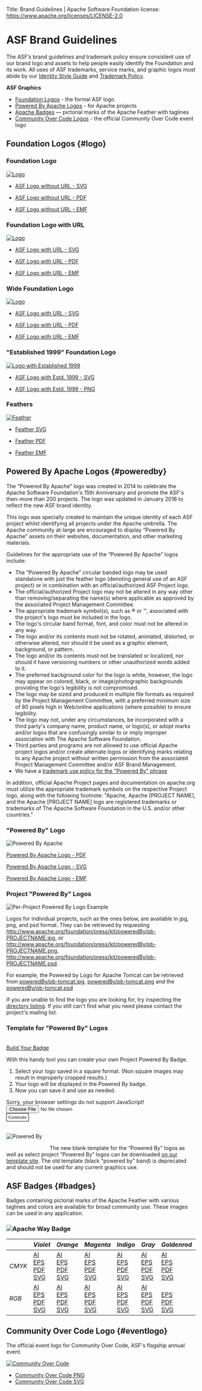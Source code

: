 Title: Brand Guidelines | Apache Software Foundation
license: https://www.apache.org/licenses/LICENSE-2.0

# ASF Brand Guidelines
The ASF’s brand guidelines and trademark policy ensure consistent use of our brand logo and assets to help people easily identify the Foundation and its work. All uses of ASF trademarks, service marks, and graphic logos must abide by our [Identity Style Guide](/foundation/press/kit/ApacheFoundation_StyleGuide.pdf) and [Trademark Policy](/foundation/marks/).

**ASF Graphics**
*   [Foundation Logos](#logo) - the formal ASF logo
*   [Powered By Apache Logos](#poweredby) - for Apache projects
*   [Apache Badges](#badges) — pictorial marks of the Apache Feather with taglines
*   [Community Over Code Logos](#eventlogo) - the official Community Over Code event logo

## Foundation Logos {#logo}

### Foundation Logo 

[![Logo](asf_logo_small.png)](asf_logo.png)

*   [ASF Logo without URL - SVG](asf_logo.svg)

*   [ASF Logo without URL - PDF](asf_logo.pdf)

*   [ASF Logo without URL - EMF](asf_logo.emf)

### Foundation Logo with URL 

[![Logo](asf_logo_url_small.png)](asf_logo_url.png)

*   [ASF Logo with URL - SVG](asf_logo_url.svg)

*   [ASF Logo with URL - PDF](asf_logo_url.pdf)

*   [ASF Logo with URL - EMF](asf_logo_url.emf)

### Wide Foundation Logo  

[![Logo](asf_logo_wide_small.png)](asf_logo_wide.png)

*   [ASF Logo with URL - SVG](asf_logo_wide.svg)

*   [ASF Logo with URL - PDF](asf_logo_wide.pdf)

*   [ASF Logo with URL - EMF](asf_logo_wide.emf)

### "Established 1999" Foundation Logo

[![Logo with Established 1999](asf-estd-1999-logo.png)](asf-estd-1999-logo.png)

*   [ASF Logo with Estd. 1999 - SVG](asf-estd-1999-logo.svg)

*   [ASF Logo with Estd. 1999 - PNG](asf-estd-1999-logo.png)

### Feathers  

[![Feather](feather_small.png)](feather.png)

*   [Feather SVG](feather.svg)

*   [Feather PDF](feather.pdf)

*   [Feather EMF](feather.emf)

## Powered By Apache Logos  {#poweredby}

The “Powered By Apache” logo was created in 2014 to celebrate the Apache Software Foundation's 15th Anniversary and promote the ASF's then-more than 200 projects. The logo was updated in January 2016 to reflect the new ASF brand identity.

This logo was specially created to maintain the unique identity of each ASF project whilst identifying all projects under the Apache umbrella. The Apache community at-large are encouraged to display “Powered By Apache” assets on their websites, documentation, and other marketing materials.

Guidelines for the appropriate use of the “Powered By Apache” logos include:

*   The “Powered By Apache” circular banded logo may be used standalone with just the feather logo (denoting general use of an ASF project) or in combination with an official/authorized ASF Project logo.
*   The official/authorized Project logo may not be altered in any way other than removing/separating the name(s) where applicable as approved by the associated Project Management Committee.
*   The appropriate trademark symbol(s), such as ® or ™, associated with the project's logo must be included in the logo.
*   The logo's circular band format, font, and color must not be altered in any way.
*   The logo and/or its contents must not be rotated, animated, distorted, or otherwise altered, nor should it be used as a graphic element, background, or pattern.
*   The logo and/or its contents must not be translated or localized, nor should it have versioning numbers or other unauthorized words added to it.
*   The preferred background color for the logo is white, however, the logo may appear on colored, black, or image/photographic backgrounds providing the logo's legibility is not compromised.
*   The logo may be sized and produced in multiple file formats as required by the Project Management Committee, with a preferred minimum size of 80 pixels high in Web/online applications (where possible) to ensure legibility.
*   The logo may not, under any circumstances, be incorporated with a third party's company name, product name, or logo(s), or adopt marks and/or logos that are confusingly similar to or imply improper association with The Apache Software Foundation.
*   Third parties and programs are not allowed to use official Apache project logos and/or create alternate logos or identifying marks relating to any Apache project without written permission from the associated Project Management Committee and/or ASF Brand Management.
*   We have a [trademark use policy for the "Powered By" phrase][1]

In addition, official Apache Project pages and documentation on apache.org must utilize the appropriate trademark symbols on the respective Project logo, along with the following footnote: "Apache, Apache [PROJECT NAME], and the Apache [PROJECT NAME] logo are registered trademarks or trademarks of The Apache Software Foundation in the U.S. and/or other countries."

### "Powered By" Logo  

![Powered By Apache](poweredBy/pb-apache.PNG)

[Powered By Apache Logo - PDF](poweredBy/Apache_PoweredBy.pdf)

[Powered By Apache Logo - SVG](poweredBy/Apache_PoweredBy.svg)

[Powered By Apache Logo - EMF](poweredBy/Apache_PoweredBy.emf)

### Project "Powered By" Logos 

![Per-Project Powered By Logo Example][2]

Logos for individual projects, such as the ones below, are available in jpg, png, and psd format. They can be retrieved by requesting http://www.apache.org/foundation/press/kit/poweredBy/pb-PROJECTNAME.jpg, or http://www.apache.org/foundation/press/kit/poweredBy/pb-PROJECTNAME.png, http://www.apache.org/foundation/press/kit/poweredBy/pb-PROJECTNAME.psd.

For example, the Powered by Logo for Apache Tomcat can be retrieved from [poweredBy/pb-tomcat.jpg](poweredBy/pb-tomcat.jpg), [poweredBy/pb-tomcat.png](poweredBy/pb-tomcat.png) and the [poweredBy/pb-tomcat.psd](poweredBy/pb-tomcat.psd)

If you are unable to find the logo you are looking for, try inspecting the [directory listing](poweredBy). If you still can't find what you need please contact the project's mailing list.

### Template for "Powered By" Logos 

<br />
<a class="btn btn-primary" role="button" data-toggle="collapse" href="#buildPoweredByBadge" aria-expanded="false" aria-controls="buildPoweredByBadge">Build Your Badge</a>
<div class="collapse" id="buildPoweredByBadge">
    <div class="well">
        <style type="text/css">
            canvas#canvas_poweredBy_1,
            canvas#canvas_poweredBy_2,
            canvas#canvas_poweredBy_3  {
                display: none;
            }
            .poweredBy_canvas_container img  {
                margin: 0 20px 20px 0;
                float: left;
                max-width: 350px;
            }
            input#btnLoad  {
                padding: 2px 5px;
                background: white;
                border: thin solid black;
                font-family: "Super Grotesk";
            }
        </style>
        <div id="PoweredByOverlay">
            <p>With this handy tool you can create your own Project Powered By Badge.</p>
            <ol>
                <li>Select your logo saved in a square format. (Non square images may result in improperly cropped results.)</li>
                <li>Your logo will be displayed in the Powered By badge.</li>
                <li>Now you can save it and use as needed.</li>
            </ol>
            <!-- Change the js-files path here -->
            <script type="text/javascript" src="overlays/poweredBy-overlay.js"></script>
            <noscript>Sorry, your browser settings do not support JavaScript!</noscript>
            <form action="#" id="poweredBy_form" onsubmit="return false;">
                <input id="poweredByImgFile" type="file" />
                <br />
                <input
                id="btnLoad"
                onclick="loadPoweredByImage();"
                type="button"
                value="Generate"
                />&nbsp;
            </form>
            <br />
            <div class="poweredBy_canvas_container">
                <canvas id="canvas_poweredBy_1"></canvas>
                <img alt="Powered By" id="img_poweredBy_1" src="" />
            </div>
            <div class="clearfix">&nbsp;</div>
        </div>
    </div>
</div>

The new blank template for the “Powered By” logos as well as select project “Powered By” logos can be downloaded [on our template site](./poweredBy/powered-by-template-2019). The old template (black “powered by” band) is deprecated and should not be used for any current graphics use.

## ASF Badges  {#badges}

Badges containing pictorial marks of the Apache Feather with various taglines and colors are available for broad community use. These images can be used in any application.

### ![Apache Way Badge](Indigo_THE_APACHE_WAY_Badge.png)

|      |     *Violet*     |     *Orange*     |     *Magenta*    |    *Indigo*   |     *Gray*    |    *Goldenrod*   |   *Crimson*   |
|------|----------------|----------------|----------------|-------------|-------------|-------------|-------------|
| *CMYK* | [AI](img/the-apache-way-badge/Violet-THE_APACHE_WAY_BADGE-cmyk.ai)<br />[EPS](img/the-apache-way-badge/Violet-THE_APACHE_WAY_BADGE-cmyk.eps)<br />[PDF](img/the-apache-way-badge/Violet-THE_APACHE_WAY_BADGE-cmyk.pdf)<br />[SVG](img/the-apache-way-badge/Violet-THE_APACHE_WAY_BADGE-cmyk.svg) | [AI](img/the-apache-way-badge/Orange-THE_APACHE_WAY_BADGE-cmyk.ai)<br />[EPS](img/the-apache-way-badge/Orange-THE_APACHE_WAY_BADGE-cmyk.eps)<br />[PDF](img/the-apache-way-badge/Orange-THE_APACHE_WAY_BADGE-cmyk.pdf)<br />[SVG](img/the-apache-way-badge/Orange-THE_APACHE_WAY_BADGE-cmyk.svg) | [AI](img/the-apache-way-badge/Magenta-THE_APACHE_WAY_BADGE-cmyk.ai)<br />[EPS](img/the-apache-way-badge/Magenta-THE_APACHE_WAY_BADGE-cmyk.eps)<br />[PDF](img/the-apache-way-badge/Magenta-THE_APACHE_WAY_BADGE-cmyk.pdf)<br />[SVG](img/the-apache-way-badge/Magenta-THE_APACHE_WAY_BADGE-cmyk.svg) | [AI](img/the-apache-way-badge/Indigo-THE_APACHE_WAY_BADGE-cmyk.ai)<br />[EPS](img/the-apache-way-badge/Indigo-THE_APACHE_WAY_BADGE-cmyk.eps)<br />[PDF](img/the-apache-way-badge/Indigo-THE_APACHE_WAY_BADGE-cmyk.pdf)<br />[SVG](img/the-apache-way-badge/Indigo-THE_APACHE_WAY_BADGE-cmyk.svg) | [AI](img/the-apache-way-badge/Gray-THE_APACHE_WAY_BADGE-cmyk.ai)<br />[EPS](img/the-apache-way-badge/Gray-THE_APACHE_WAY_BADGE-cmyk.eps)<br />[PDF](img/the-apache-way-badge/Gray-THE_APACHE_WAY_BADGE-cmyk.pdf)<br />[SVG](img/the-apache-way-badge/Gray-THE_APACHE_WAY_BADGE-cmyk.svg) | [AI](img/the-apache-way-badge/Goldenrod-THE_APACHE_WAY_BADGE-cmyk.ai)<br />[EPS](img/the-apache-way-badge/Goldenrod-THE_APACHE_WAY_BADGE-cmyk.eps)<br />[PDF](img/the-apache-way-badge/Goldenrod-THE_APACHE_WAY_BADGE-cmyk.pdf)<br />[SVG](img/the-apache-way-badge/Goldenrod-THE_APACHE_WAY_BADGE-cmyk.svg) | [AI](img/the-apache-way-badge/Crimson-THE_APACHE_WAY_BADGE-cmyk.ai)<br />[EPS](img/the-apache-way-badge/Crimson-THE_APACHE_WAY_BADGE-cmyk.eps)<br />[PDF](img/the-apache-way-badge/Crimson-THE_APACHE_WAY_BADGE-cmyk.pdf)<br />[SVG](img/the-apache-way-badge/Crimson-THE_APACHE_WAY_BADGE-cmyk.svg) |
|  *RGB* | [AI](img/the-apache-way-badge/Violet-THE_APACHE_WAY_BADGE-rgb.ai)<br />[EPS](img/the-apache-way-badge/Violet-THE_APACHE_WAY_BADGE-rgb.eps)<br />[PDF](img/the-apache-way-badge/Violet-THE_APACHE_WAY_BADGE-rgb.pdf)<br />[SVG](img/the-apache-way-badge/Violet-THE_APACHE_WAY_BADGE-rgb.svg) | [AI](img/the-apache-way-badge/Orange-THE_APACHE_WAY_BADGE-rgb.ai)<br />[EPS](img/the-apache-way-badge/Orange-THE_APACHE_WAY_BADGE-rgb.eps)<br />[PDF](img/the-apache-way-badge/Orange-THE_APACHE_WAY_BADGE-rgb.pdf)<br />[SVG](img/the-apache-way-badge/Orange-THE_APACHE_WAY_BADGE-rgb.svg) | [AI](img/the-apache-way-badge/Magenta-THE_APACHE_WAY_BADGE-rgb.ai)<br />[EPS](img/the-apache-way-badge/Magenta-THE_APACHE_WAY_BADGE-rgb.eps)<br />[PDF](img/the-apache-way-badge/Magenta-THE_APACHE_WAY_BADGE-rgb.pdf)<br />[SVG](img/the-apache-way-badge/Magenta-THE_APACHE_WAY_BADGE-rgb.svg) | [AI](img/the-apache-way-badge/Indigo-THE_APACHE_WAY_BADGE-rgb.ai)<br />[EPS](img/the-apache-way-badge/Indigo-THE_APACHE_WAY_BADGE-rgb.eps)<br />[PDF](img/the-apache-way-badge/Indigo-THE_APACHE_WAY_BADGE-rgb.pdf)<br />[SVG](img/the-apache-way-badge/Indigo-THE_APACHE_WAY_BADGE-rgb.svg) | [AI](img/the-apache-way-badge/Gray-THE_APACHE_WAY_BADGE-rgb.ai)<br />[EPS](img/the-apache-way-badge/Gray-THE_APACHE_WAY_BADGE-rgb.eps)<br />[PDF](img/the-apache-way-badge/Gray-THE_APACHE_WAY_BADGE-rgb.pdf)<br />[SVG](img/the-apache-way-badge/Gray-THE_APACHE_WAY_BADGE-rgb.svg) |  <br />[EPS](img/the-apache-way-badge/Goldenrod-THE_APACHE_WAY_BADGE-rgb.eps)<br />[PDF](img/the-apache-way-badge/Goldenrod-THE_APACHE_WAY_BADGE-rgb.pdf)<br />[SVG](img/the-apache-way-badge/Goldenrod-THE_APACHE_WAY_BADGE-rgb.svg) | [AI](img/the-apache-way-badge/Crimson-THE_APACHE_WAY_BADGE-rgb.ai)<br />[EPS](img/the-apache-way-badge/Crimson-THE_APACHE_WAY_BADGE-rgb.eps)<br />[PDF](img/the-apache-way-badge/Crimson-THE_APACHE_WAY_BADGE-rgb.pdf)<br />[SVG](img/the-apache-way-badge/Crimson-THE_APACHE_WAY_BADGE-rgb.svg) |

[1]: /foundation/marks/faq/#poweredby
[2]: /foundation/press/kit/poweredBy/old-template-before-march-2019/Template.PNG "Per-Project Powered By Logo Example"

## Community Over Code Logo  {#eventlogo}

The official event logo for Community Over Code, ASF's flagship annual event.

[![Community Over Code](community_over_code_logo.png)](community_over_code_logo.png)

*   [Community Over Code PNG](community_over_code_logo.png)
*   [Community Over Code SVG](community_over_code_logo.svg)
